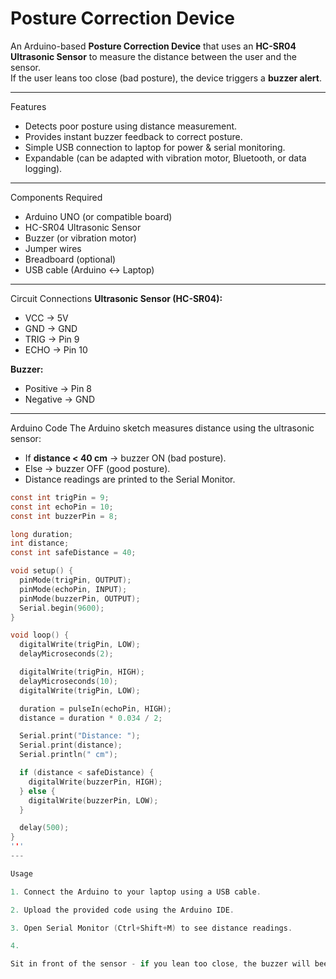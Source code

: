 # Posture Correction Device

An Arduino-based **Posture Correction Device** that uses an **HC-SR04 Ultrasonic Sensor** to measure the distance between the user and the sensor.  
If the user leans too close (bad posture), the device triggers a **buzzer alert**.  

---

Features
- Detects poor posture using distance measurement.
- Provides instant buzzer feedback to correct posture.
- Simple USB connection to laptop for power & serial monitoring.
- Expandable (can be adapted with vibration motor, Bluetooth, or data logging).

---

Components Required
- Arduino UNO (or compatible board)
- HC-SR04 Ultrasonic Sensor
- Buzzer (or vibration motor)
- Jumper wires
- Breadboard (optional)
- USB cable (Arduino ↔ Laptop)

---

Circuit Connections
**Ultrasonic Sensor (HC-SR04):**
- VCC → 5V  
- GND → GND  
- TRIG → Pin 9  
- ECHO → Pin 10  

**Buzzer:**
- Positive → Pin 8  
- Negative → GND  

---

Arduino Code
The Arduino sketch measures distance using the ultrasonic sensor:  

- If **distance < 40 cm** → buzzer ON (bad posture).  
- Else → buzzer OFF (good posture).  
- Distance readings are printed to the Serial Monitor.  

```c
const int trigPin = 9;
const int echoPin = 10;
const int buzzerPin = 8;

long duration;
int distance;
const int safeDistance = 40;

void setup() {
  pinMode(trigPin, OUTPUT);
  pinMode(echoPin, INPUT);
  pinMode(buzzerPin, OUTPUT);
  Serial.begin(9600);
}

void loop() {
  digitalWrite(trigPin, LOW);
  delayMicroseconds(2);

  digitalWrite(trigPin, HIGH);
  delayMicroseconds(10);
  digitalWrite(trigPin, LOW);

  duration = pulseIn(echoPin, HIGH);
  distance = duration * 0.034 / 2;

  Serial.print("Distance: ");
  Serial.print(distance);
  Serial.println(" cm");

  if (distance < safeDistance) {
    digitalWrite(buzzerPin, HIGH);
  } else {
    digitalWrite(buzzerPin, LOW);
  }

  delay(500);
}
'''
---

Usage

1. Connect the Arduino to your laptop using a USB cable.

2. Upload the provided code using the Arduino IDE.

3. Open Serial Monitor (Ctrl+Shift+M) to see distance readings.

4.

Sit in front of the sensor - if you lean too close, the buzzer will beep!


